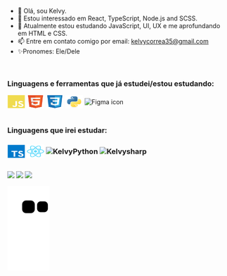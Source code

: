 - 👋 Olá, sou Kelvy.
- 👀 Estou interessado em React, TypeScript, Node.js and SCSS.
- 🌱 Atualmente estou estudando JavaScript, UI, UX e me aprofundando em HTML e CSS.
- 📫 Entre em contato comigo por email: kelvycorrea35@gmail.com
- ✨Pronomes: Ele/Dele

<div style="display: inline_block"><br>
  <h3>Linguagens e ferramentas que já estudei/estou estudando:</h3>
  <img align="center" alt="kelvyJs" height="30" width="40" src="https://raw.githubusercontent.com/devicons/devicon/master/icons/javascript/javascript-plain.svg">
  <img align="center" alt="kelvyHTML" height="30" width="40" src="https://raw.githubusercontent.com/devicons/devicon/master/icons/html5/html5-original.svg">
  <img align="center" alt="kelvyCSS" height="30" width="40" src="https://raw.githubusercontent.com/devicons/devicon/master/icons/css3/css3-original.svg">
  <img align="center" alt="KelvyPython" height="30" width="40" src="https://raw.githubusercontent.com/devicons/devicon/master/icons/python/python-original.svg">
  <img align="center" alt="Figma icon"  width="36"  src="https://miro.medium.com/max/670/0*UTBrDcrJ6SbePBzR" >
</div>
<div style="display: inline_block"><br>
  <h3>Linguagens que irei estudar:<h3>
  <img align="center" alt="KelvyTs" height="30" width="40" src="https://raw.githubusercontent.com/devicons/devicon/master/icons/typescript/typescript-plain.svg">
  <img align="center" alt="KelvyReact" height="30" width="40" src="https://raw.githubusercontent.com/devicons/devicon/master/icons/react/react-original.svg">
  <img align="center" alt="KelvyPython" height="30" width="40" src="https://cdn.jsdelivr.net/gh/devicons/devicon/icons/django/django-plain.svg">
  <img align="center" alt="Kelvysharp" height="30" width="40" src="https://cdn.jsdelivr.net/gh/devicons/devicon/icons/nodejs/nodejs-original.svg" />
 </div>
    
##
    
<div>
  <a href="https://www.instagram.com/opkwelvy/?hl=pt" target="_blank"><img src="https://img.shields.io/badge/-Instagram-%23E4405F?style=for-the-badge&logo=instagram&logoColor=white" target="_blank"></a>
  <a href = "mailto:kelvycorrea35@gmail.com"><img src="https://img.shields.io/badge/-Gmail-%23333?style=for-the-badge&logo=gmail&logoColor=white" target="_blank"></a>
  <a href="https://www.linkedin.com/in/kelvy-corrêa-1995a8209/" target="_blank"><img src="https://img.shields.io/badge/-LinkedIn-%230077B5?style=for-the-badge&logo=linkedin&logoColor=white" target="_blank"></a> 
</div>
 
 ![Snake animation](https://github.com/opkwelvy/opkwelvy/blob/output/github-contribution-grid-snake.svg)

    
